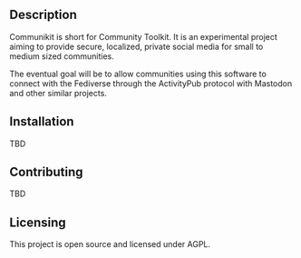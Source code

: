 Description
-----------

Communikit is short for Community Toolkit. It is an experimental project aiming to provide secure, localized, private social media for small to medium sized communities.

The eventual goal will be to allow communities using this software to connect with the Fediverse through the ActivityPub protocol with Mastodon and other similar projects.

Installation
------------

TBD

Contributing
------------

TBD

Licensing
---------

This project is open source and licensed under AGPL.
